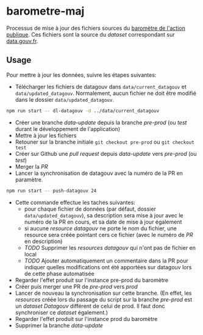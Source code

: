 # barometre-maj

Processus de mise à jour des fichiers sources du [baromètre de l'action publique](https://www.gouvernement.fr/politiques-prioritaires). Ces fichiers sont la source du *dataset* correspondant sur [data.gouv.fr](https://www.data.gouv.fr/fr/datasets/barometre-des-resultats-de-laction-publique-1/).


## Usage

Pour mettre à jour les données, suivre les étapes suivantes:
- Télécharger les fichiers de datagouv dans `data/current_datagouv` et `data/updated_datagouv`. Normalement, aucun fichier ne doit être modifié dans le dossier `data/updated_datagouv`.
```sh
npm run start -- dl-datagouv -d ../data/current_datagouv
```
- Créer une branche *data-update* depuis la branche *pre-prod* (ou *test* durant le développement de l'application)
- Mettre à jour les fichiers
- Retouner sur la branche initiale `git checkout pre-prod` ou `git checkout test`
- Créer sur Github une *pull request* depuis *data-update* vers *pre-prod* (ou *test*)
- Merger la *PR*
- Lancer la synchronisation de datagouv avec la numéro de la PR en paramètre.
```sh
npm run start -- push-datagouv 24
```
- Cette commande effectue les taches suivantes:
    + pour chaque fichier de données (par défaut, dossier `data/updated_datagouv`), sa description sera mise à jour avec le numéro de la PR en cours, et sa date de mise à jour également
    + si aucune *resource datagouv* ne porte le nom du fichier, une resource sera créée pointant cers ce fichier (avec le numéro de *PR* en description)
    + *TODO* Supprimer les *resources datagouv* qui n'ont pas de fichier en local
    + *TODO* Ajouter automatiquement un commentaire dans la PR pour indiquer quelles modifications ont été apportées sur datagouv lors de cette phase automatisée
- Regarder l'effet produit sur l'instance pre-prod du baromètre
- Créer puis merger une PR de *pre-prod* vers *prod*
- Lancer de nouveau la synchronisation sur cette branche. (En effet, les *resources* créée lors du passage du script sur la branche *pre-prod* est un *dataset Datagouv* différent de celui de prod. Il faut donc synchroniser ce *dataset* également.)
- Regarder l'effet produit sur l'instance prod du baromètre
- Supprimer la branche *data-update*
